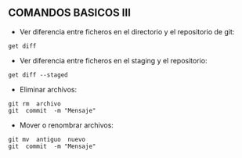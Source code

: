 ## COMANDOS BASICOS III

* Ver diferencia entre ficheros en el directorio y el repositorio de git: 
~~~
get diff
~~~

* Ver diferencia entre ficheros en el staging y el repositorio:
~~~
get diff --staged
~~~

* Eliminar archivos:
~~~
git rm  archivo
git  commit  -m "Mensaje"
~~~

* Mover o renombrar archivos:
~~~
git mv  antiguo  nuevo
git  commit  -m "Mensaje"
~~~

